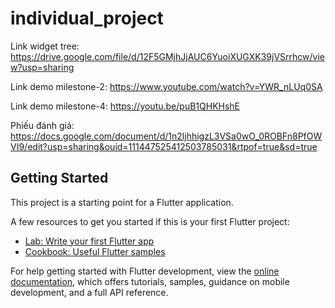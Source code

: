 # individual_project

Link widget tree: https://drive.google.com/file/d/12F5GMjhJjAUC6YuoiXUGXK39jVSrrhcw/view?usp=sharing

Link demo milestone-2: https://www.youtube.com/watch?v=YWR_nLUq0SA

Link demo milestone-4: https://youtu.be/puB1QHKHshE

Phiếu đánh giá: https://docs.google.com/document/d/1n2ljhhigzL3VSa0wO_0ROBFn8PfOWVI9/edit?usp=sharing&ouid=111447525412503785031&rtpof=true&sd=true
## Getting Started

This project is a starting point for a Flutter application.

A few resources to get you started if this is your first Flutter project:

- [Lab: Write your first Flutter app](https://docs.flutter.dev/get-started/codelab)
- [Cookbook: Useful Flutter samples](https://docs.flutter.dev/cookbook)

For help getting started with Flutter development, view the
[online documentation](https://docs.flutter.dev/), which offers tutorials,
samples, guidance on mobile development, and a full API reference.
